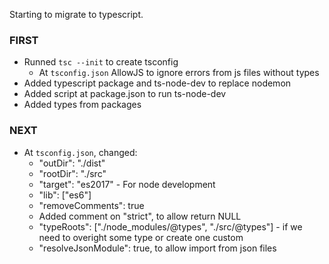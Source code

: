 Starting to migrate to typescript.

### FIRST
- Runned `tsc --init` to create tsconfig
    - At `tsconfig.json` AllowJS to ignore errors from js files without types
- Added typescript package and ts-node-dev to replace nodemon
- Added script at package.json to run ts-node-dev
- Added types from packages

### NEXT

- At `tsconfig.json`, changed:
    - "outDir": "./dist"
    - "rootDir": "./src" 
    - "target": "es2017" - For node development
    - "lib": ["es6"]
    - "removeComments": true
    - Added comment on "strict", to allow return NULL
    - "typeRoots": ["./node_modules/@types", "./src/@types"] - if we need to overight some type or create one custom
    - "resolveJsonModule": true, to allow import from json files

    

